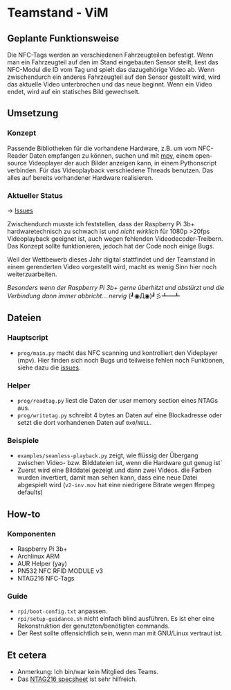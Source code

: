 # Teamstand - ViM

## Geplante Funktionsweise
Die NFC-Tags werden an verschiedenen Fahrzeugteilen befestigt. Wenn man ein Fahrzeugteil auf den im Stand eingebauten Sensor stellt, liest das NFC-Modul die ID vom Tag und spielt das dazugehörige Video ab. Wenn zwischendurch ein anderes Fahrzeugteil auf den Sensor gestellt wird, wird das aktuelle Video unterbrochen und das neue beginnt. Wenn ein Video endet, wird auf ein statisches Bild gewechselt.

## Umsetzung

### Konzept
Passende Bibliotheken für die vorhandene Hardware, z.B. um vom NFC-Reader Daten empfangen zu können, suchen und mit [mpv](https://github.com/mpv-player/mpv), einem open-source Videoplayer der auch Bilder anzeigen kann, in einem Pythonscript verbinden. Für das Videoplayback verschiedene Threads benutzen. Das alles auf bereits vorhandener Hardware realisieren.

### Aktueller Status

-> [Issues](https://github.com/hyphenc/f1-teamstand-vim/issues)

Zwischendurch musste ich feststellen, dass der Raspberry Pi 3b+ hardwaretechnisch zu schwach ist und _nicht wirklich_ für 1080p >20fps Videoplayback geeignet ist, auch wegen fehlenden Videodecoder-Treibern. Das Konzept sollte funktionieren, jedoch hat der Code noch einige Bugs.

Weil der Wettbewerb dieses Jahr digital stattfindet und der Teamstand in einem gerenderten Video vorgestellt wird, macht es wenig Sinn hier noch weiterzuarbeiten.

_Besonders wenn der Raspberry Pi 3b+ gerne überhitzt und abstürzt und die Verbindung dann immer abbricht... nervig_ (┛◉Д◉)┛彡┻━┻

## Dateien

### Hauptscript
* `prog/main.py` macht das NFC scanning und kontrolliert den Videplayer (mpv). Hier finden sich noch Bugs und teilweise fehlen noch Funktionen, siehe dazu die [issues](https://github.com/hyphenc/f1-teamstand-vim/issues).

### Helper
* `prog/readtag.py` liest die Daten der user memory section eines NTAGs aus.
* `prog/writetag.py` schreibt 4 bytes an Daten auf eine Blockadresse oder setzt die dort vorhandenen Daten auf `0x0`/`NULL`.

### Beispiele
* `examples/seamless-playback.py` zeigt, wie flüssig der Übergang zwischen Video- bzw. Bilddateien ist, wenn die Hardware gut genug ist`
* Zuerst wird eine Bilddatei gezeigt und dann zwei Videos. die Farben wurden invertiert, damit man sehen kann, dass eine neue Datei abgespielt wird (`v2-inv.mov` hat eine niedrigere Bitrate wegen ffmpeg defaults)


## How-to

### Komponenten
* Raspberry Pi 3b+
* Archlinux ARM
* AUR Helper (yay)
* PN532 NFC RFID MODULE v3
* NTAG216 NFC-Tags

### Guide
* `rpi/boot-config.txt` anpassen.
* `rpi/setup-guidance.sh` nicht einfach blind ausführen. Es ist eher eine Rekonstruktion der genutzten/benötigten commands.
* Der Rest sollte offensichtlich sein, wenn man mit GNU/Linux vertraut ist.


## Et cetera
* Anmerkung: Ich bin/war kein Mitglied des Teams.
* Das [NTAG216 specsheet](https://www.nxp.com/docs/en/data-sheet/NTAG213_215_216.pdf) ist sehr hilfreich.
